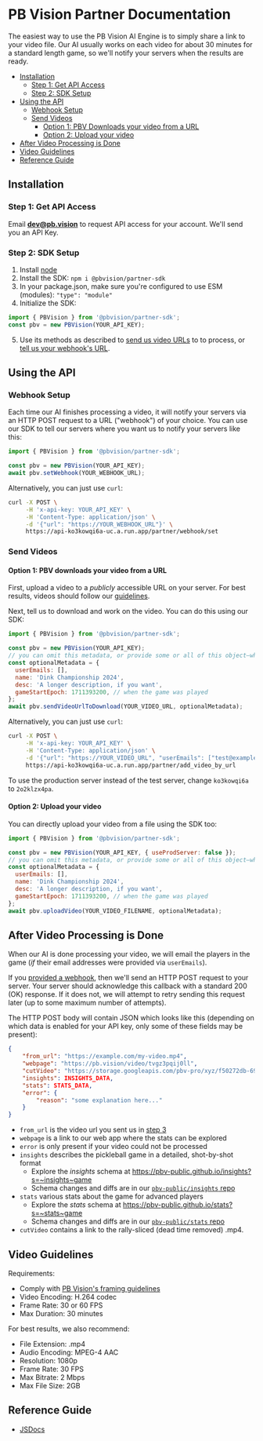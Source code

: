 # PB Vision Partner Documentation <!-- omit in toc -->

The easiest way to use the PB Vision AI Engine is to simply share a link to
your video file. Our AI usually works on each video for about 30 minutes for a
standard length game, so we'll notify your servers when the results are ready.

- [Installation](#installation)
  - [Step 1: Get API Access](#step-1-get-api-access)
  - [Step 2: SDK Setup](#step-2-sdk-setup)
- [Using the API](#using-the-api)
  - [Webhook Setup](#webhook-setup)
  - [Send Videos](#send-videos)
    - [Option 1: PBV Downloads your video from a URL](#option-1-pbv-downloads-your-video-from-a-url)
    - [Option 2: Upload your video](#option-2-upload-your-video)
- [After Video Processing is Done](#after-video-processing-is-done)
- [Video Guidelines](#video-guidelines)
- [Reference Guide](#reference-guide)

## Installation

### Step 1: Get API Access

Email **[dev@pb.vision](mailto:dev@pb.vision)** to request API access for your
account. We'll send you an API Key.

### Step 2: SDK Setup

1. Install [node](https://nodejs.org/en/download)
2. Install the SDK: `npm i @pbvision/partner-sdk`
3. In your package.json, make sure you're configured to use ESM (modules): `"type": "module"`
4. Initialize the SDK:

```javascript
import { PBVision } from '@pbvision/partner-sdk';
const pbv = new PBVision(YOUR_API_KEY);
```

5. Use its methods as described to [send us video URLs](#send-videos) to
   to process, or [tell us your webhook's URL](#webhook-setup).

## Using the API

### Webhook Setup

Each time our AI finishes processing a video, it will notify your servers via
an HTTP POST request to a URL ("webhook") of your choice. You can use our SDK
to tell our servers where you want us to notify your servers like this:

```javascript
import { PBVision } from '@pbvision/partner-sdk';

const pbv = new PBVision(YOUR_API_KEY);
await pbv.setWebhook(YOUR_WEBHOOK_URL);
```

Alternatively, you can just use `curl`:

```bash
curl -X POST \
     -H 'x-api-key: YOUR_API_KEY' \
     -H 'Content-Type: application/json' \
     -d '{"url": "https://YOUR_WEBHOOK_URL"}' \
     https://api-ko3kowqi6a-uc.a.run.app/partner/webhook/set
```

### Send Videos

#### Option 1: PBV downloads your video from a URL

First, upload a video to a _publicly_ accessible URL on your server. For best
results, videos should follow our [guidelines](#video-guidelines).

Next, tell us to download and work on the video. You can do this using our SDK:

```javascript
import { PBVision } from '@pbvision/partner-sdk';

const pbv = new PBVision(YOUR_API_KEY);
// you can omit this metadata, or provide some or all of this object—whatever you'd like!
const optionalMetadata = {
  userEmails: [],
  name: 'Dink Championship 2024',
  desc: 'A longer description, if you want',
  gameStartEpoch: 1711393200, // when the game was played
};
await pbv.sendVideoUrlToDownload(YOUR_VIDEO_URL, optionalMetadata);
```

Alternatively, you can just use `curl`:

```bash
curl -X POST \
     -H 'x-api-key: YOUR_API_KEY' \
     -H 'Content-Type: application/json' \
     -d '{"url": "https://YOUR_VIDEO_URL", "userEmails": ["test@example.com"]}' \
     https://api-ko3kowqi6a-uc.a.run.app/partner/add_video_by_url
```

To use the production server instead of the test server, change `ko3kowqi6a` to `2o2klzx4pa`.

#### Option 2: Upload your video

You can directly upload your video from a file using the SDK too:

```javascript
import { PBVision } from '@pbvision/partner-sdk';

const pbv = new PBVision(YOUR_API_KEY, { useProdServer: false });
// you can omit this metadata, or provide some or all of this object—whatever you'd like!
const optionalMetadata = {
  userEmails: [],
  name: 'Dink Championship 2024',
  desc: 'A longer description, if you want',
  gameStartEpoch: 1711393200, // when the game was played
};
await pbv.uploadVideo(YOUR_VIDEO_FILENAME, optionalMetadata);
```

## After Video Processing is Done

When our AI is done processing your video, we will email the players in the
game (_if_ their email addresses were provided via `userEmails`).

If you [provided a webhook](#webhook-setup), then we'll send
an HTTP POST request to your server. Your server should acknowledge this
callback with a standard 200 (OK) response. If it does not, we will attempt to
retry sending this request later (up to some maximum number of attempts).

The HTTP POST body will contain JSON which looks like this (depending on which
data is enabled for your API key, only some of these fields may be present):

```json
{
    "from_url": "https://example.com/my-video.mp4",
    "webpage": "https://pb.vision/video/tvgz3pqij0ll",
    "cutVideo": "https://storage.googleapis.com/pbv-pro/xyz/f50272db-69a8-49ed-9d92-3a4d067af87c/rallies.mp4",
    "insights": INSIGHTS_DATA,
    "stats": STATS_DATA,
    "error": {
        "reason": "some explanation here..."
    }
}
```

- `from_url` is the video url you sent us in [step 3](#send-videos)
- `webpage` is a link to our web app where the stats can be explored
- `error` is only present if your video could not be processed
- `insights` describes the pickleball game in a detailed, shot-by-shot format
  - Explore the _insights_ schema at <https://pbv-public.github.io/insights?s=~insights~game>
  - Schema changes and diffs are in our [`pbv-public/insights` repo](https://github.com/pbv-public/insights/blob/dev/CHANGELOG.md)
- `stats` various stats about the game for advanced players
  - Explore the _stats_ schema at <https://pbv-public.github.io/stats?s=~stats~game>
  - Schema changes and diffs are in our [`pbv-public/stats` repo](https://github.com/pbv-public/stats/blob/dev/CHANGELOG.md)
- `cutVideo` contains a link to the rally-sliced (dead time removed) .mp4.

## Video Guidelines

Requirements:

- Comply with [PB Vision's framing guidelines](https://help.pb.vision/en/help/articles/1108176-video-recording-and-framing-tips)
- Video Encoding: H.264 codec
- Frame Rate: 30 or 60 FPS
- Max Duration: 30 minutes

For best results, we also recommend:

- File Extension: .mp4
- Audio Encoding: MPEG-4 AAC
- Resolution: 1080p
- Frame Rate: 30 FPS
- Max Bitrate: 2 Mbps
- Max File Size: 2GB

## Reference Guide

- [JSDocs](https://pbv-public.github.io/partner-sdk-nodejs/)
